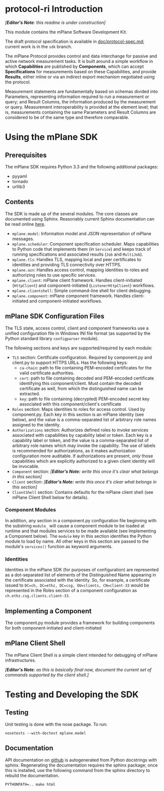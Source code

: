 # protocol-ri Introduction

*[**Editor's Note**: this readme is under construction]*

This module contains the mPlane Software Development Kit.

The draft protocol specification is available in [doc/protocol-spec.md](https://github.com/fp7mplane/protocol-ri/blob/sdk/doc); current work is in the `sdk` branch.

The mPlane Protocol provides control and data interchange for passive and active network measurement tasks. It is built around a simple workflow in which __Capabilities__ are published by __Components__, which can accept __Specifications__ for measurements based on these Capabilities, and provide __Results__, either inline or via an indirect export mechanism negotiated using the protocol. 

Measurement statements are fundamentally based on schemas divided into Parameters, representing information required to run a measurement or query; and Result Columns, the information produced by the measurement or query. Measurement interoperability is provided at the element level; that is, measurements containing the same Parameters and Result Columns are considered to be of the same type and therefore comparable.

# Using the mPlane SDK

## Prerequisites

The mPlane SDK requires Python 3.3 and the following additional packages:

- pyyaml
- tornado
- urllib3

## Contents

The SDK is made up of the several modules. The core classes are documented using Sphinx. Reasonably current Sphinx documentation can be read online [here](https://fp7mplane.github.io/protocol-ri).

- `mplane.model`: Information model and JSON representation of mPlane messages. 
- `mplane.scheduler`: Component specification scheduler. Maps capabilities to Python code that implements them (in `Service`) and keeps track of running specifications and associated results (`Job` and `MultiJob`). 
- `mplane.tls`: Handles TLS, mapping local and peer certificates to identities and providing TLS connectivity over HTTPS.
- `mplane.azn`: Handles access control, mapping identities to roles and authorizing roles to use specific services.
- `mplane.client`: mPlane client framework. Handles client-initiated (`HttpClient`) and component-initiated (`ListenerHttpClient`) workflows.
- `mplane.clientshell`: Simple command-line shell for client debugging.
- `mplane.component`: mPlane component framework. Handles client-initiated and component-initiated workflows.

## mPlane SDK Configuration Files

The TLS state, access control, client and component frameworks use a unified configuration file in Windows INI file format (as supported by the Python standard library `configparser` module).

The following sections and keys are supported/required by each module:

- `TLS` section: Certificate configuration. Required by component.py and client.py to support HTTPS URLs. Has the following keys:
    - `ca-chain`: path to file containing PEM-encoded certificates for the valid certificate authorities.
    - `cert`: path to file containing decoded and PEM-encoded certificate identifying this component/client. Must contain the decoded certificate as well, from which the distinguished name can be extracted.
    - `key`: path to file containing (decrypted) PEM-encoded secret key associated with this component/client's certificate
- `Roles` section: Maps identities to roles for access control. Used by component.py. Each key in this section is an mPlane identity (see below), and the value is a comma-separated list of arbitrary role names assigned to the identity.
- `Authorizations` section: Authorizes defined roles to invoke services associated with capabilities by capability label or token. Each key is a capability label or token, and the value is a comma-separated list of arbitrary role names which may invoke the capability. The use of labels is recommended for authorizations, as it makes authorization configuration more auditable. If authorizations are present, _only_ those capabilities which are explicitly authorized to a given client identity will be invocable. 
- `Component` section: *[**Editor's Note:** write this once it's clear what belongs in this section]*
- `Client` section: *[**Editor's Note:** write this once it's clear what belongs in this section]*
- `ClientShell` section: Contains defaults for the mPlane client shell (see mPlane Client Shell below for details).


### Component Modules

In addition, any section in a component.py configuration file beginning with the substring `module_` will cause a component module to be loaded at runtime and that modules services to be made available (see Implementing a Component below). The `module` key in this section identifies the Python module to load by name. All other keys in this section are passed to the module's `services()` function as keyword arguments.

### Identities

Identities in the mPlane SDK (for purposes of configuration) are represented as a dot-separated list of elements of the Distinguished Name appearing in the certificate associated with the identity. So, for example, a certificate issued to `DC=ch, DC=ethz, DC=csg, OU=clients, CN=client-33` would be represented in the Roles section of a component configuration as `ch.ethz.csg.clients.client-33`.

## Implementing a Component

The component.py module provides a framework for building components for both component-initiated and client-initiated 

## mPlane Client Shell

The mPlane Client Shell is a simple client intended for debugging of mPlane infrastructures. 

*[**Editor's Note**: as this is basically final now, document the current set of commands supported by the client shell.]*

# Testing and Developing the SDK

## Testing

Unit testing is done with the nose package. To run:

`nosetests --with-doctest mplane.model`

## Documentation

API documentation on [github](https://fp7mplane.github.io/protocol-ri) is autogenerated from Python docstrings with sphinx. Regenerating the documentation requires the sphinx package; once this is installed, use the following command from the sphinx directory to rebuild the documentation.

`PYTHONPATH=.. make html`
